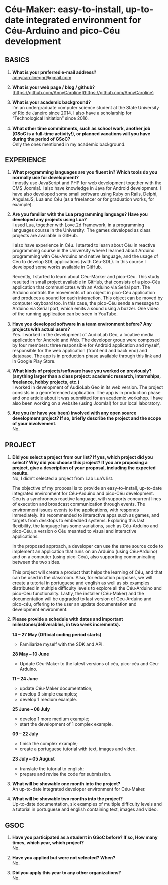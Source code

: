 # Céu-Maker: easy-to-install, up-to-date integrated environment for Céu-Arduino and pico-Céu development

## BASICS
1. **What is your preferred e-mail address?**  
    [annycarolinegnr@gmail.com](mailto:annycarolinegnr@gmail.com)

2. **What is your web page / blog / github?**  
    [https://github.com/AnnyCaroline](https://github.com/AnnyCaroline)

3. **What is your academic background?**  
    I’m an undergraduate computer science student at the State University of Rio de Janeiro since 2014. I also have a scholarship for “Technological Initiation” since 2016.

4. **What other time commitments, such as school work, another job (GSoC is a full-time activity!), or planned vacations will you have during the period of GSoC?**  
    Only the ones mentioned in my academic background.

## EXPERIENCE
1. **What programming languages are you fluent in? Which tools do you normally use for development?**  
    I mostly use JavaScript and PHP for web development together with the CMS Joomla!. I also have knowledge in Java for Android development. I have also developed some small software using Ruby on Rails, Delphi, AngularJS, Lua and Céu (as a freelancer or for graduation works, for example).

2. **Are you familiar with the Lua programming language? Have you developed any projects using Lua?**  
    I used Lua, together with Love.2d framework, in a programming languages course in the University. The games developed as class projects are available in GitHub.

    I also have experience in Céu. I started to learn about Céu in reactive programming course in the University where I learned about Arduino programming with Céu-Arduino and native language, and the usage of Céu to develop SDL applications (with Céu-SDL). In this course I developed some works available in GitHub.

    Recently, I started to learn about Céu-Marker and pico-Céu. This study resulted in small project available in GitHub, that consists of a pico-Céu application that communicates with an Arduino via Serial port. The Arduino controls the movements of an object in pico-Céu application and produces a sound for each interaction. This object can be moved by computer keyboard too. In this case, the pico-Céu sends a message to Arduino via Serial port, which emits a sound using a buzzer. One video of the running application can be seen in YouTube.

3. **Have you developed software in a team environment before? Any projects with actual users?**  
    Yes. I worked in the development of AudioLab Geo, a locative media application for Android and Web. The developer group were composed by four members: three responsible for Android application and myself, responsible for the web application (front end and back end) and database.
    The app is in production phase available through this link and in Google Play Store.

4. **What kinds of projects/software have you worked on previously? (anything larger than a class project: academic research, internships, freelance, hobby projects, etc.)**  
    I worked in development of AudioLab Geo in its web version. The project consists in a georeferenced application. The app is in production phase and one article about it was submitted for an academic workshop. I have also been working on a website (using Joomla!) for our local laboratory.

5. **Are you (or have you been) involved with any open source development project? If so, briefly describe the project and the scope of your involvement.**  
    No.

## PROJECT
1. **Did you select a project from our list? If yes, which project did you select? Why did you choose this project? If you are proposing a project, give a description of your proposal, including the expected results.**  
    No, I didn’t selected a project from Lab Lua’s list. 

    The objective of my proposal is to provide an easy-to-install, up-to-date integrated environment for Céu-Arduino and pico-Céu development. Céu is a synchronous reactive language, with supports concurrent lines of execution and broadcast communication through events. The environment issues events to the applications, with responds immediately. It’s recommended to interactive apps such as games, and targets from desktops to embedded systems. Exploring this last flexibility, the language has some variations, such as Céu-Arduino and pico-Céu, a version o Céu meanted to visual and interactive applications.

    In the proposed approach, a developer can use the same source code to implement an application that runs on an Arduino (using Céu-Arduino) and on a computer (using pico-Céu), also supporting communicating between the two sides.

    This project will create a product that helps the learning of Céu, and that can be used in the classroom. Also, for education purposes, we will create a tutorial in portuguese and english as well as six examples distributed in multiple difficulty levels to explore all the Céu-Arduino and pico-Céu functionality. Lastly, the installer (Céu-Maker) and the documentation will be upgraded to last version of Céu-Arduino and pico-céu, offering to the user an update documentation and development environment.

2. **Please provide a schedule with dates and important milestones/deliverables, in two week increments).**

    **14 – 27 May (Official coding period starts)**
    - Familiarize myself with the SDK and API.

    **28 May – 10 June**
    - Update Céu-Maker to the latest versions of céu, pico-céu and Céu-Arduino.

    **11 – 24 June**
    - update Céu-Maker documentation;
    - develop 3 simple examples;
    - develop 1 medium example.

    **25 June – 08 July**
    - develop 1 more medium example;
    - start the development of 1 complex example.

    **09 – 22 July**
    - finish the complex example;
    - create a portuguese tutorial with text, images and video.

    **23 July – 05 August**
    - translate the tutorial to english;
    - prepare and revise the code for submission.

3. **What will be showable one month into the project?**  
An up-to-date integrated developer environment for Céu-Maker.

4. **What will be showable two months into the project?**  
Up-to-date documentation, six examples of multiple difficulty levels and a tutorial in portuguese and english containing text, images and video.

## GSOC
1. **Have you participated as a student in GSoC before? If so, How many times, which year, which project?**  
    No.

2. **Have you applied but were not selected? When?**  
    No.

3. **Did you apply this year to any other organizations?**  
    No.